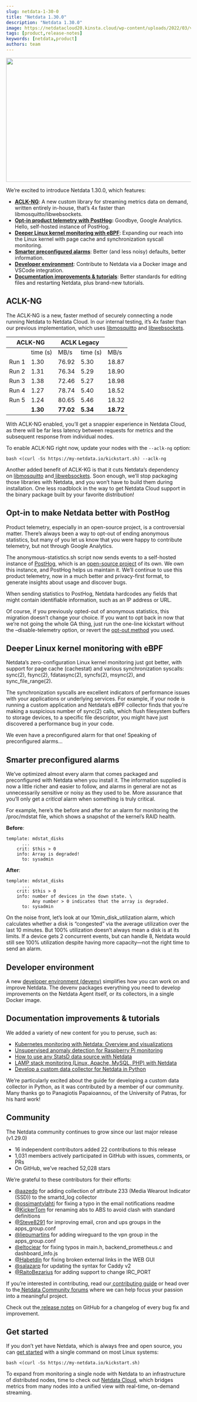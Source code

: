 ```yaml
---
slug: netdata-1-30-0
title: "Netdata 1.30.0"
description: "Netdata 1.30.0"
image: https://netdatacloud20.kinsta.cloud/wp-content/uploads/2022/03/v1.30.0.png
tags: [product,release-notes]
keywords: [netdata,product]
authors: team
---
```


<!--truncate-->

<img class="alignnone size-medium wp-image-16427" src="https://netdatacloud20.kinsta.cloud/wp-content/uploads/2022/03/v1.30.0-600x338.png" alt="" width="600" height="338" />

We’re excited to introduce Netdata 1.30.0, which features:
<ul>
 	<li><a href="https://staging-www.netdata.cloud/blog/release-1-30-0/#h_13754275791617303933429" target="_blank" rel="noopener"><strong>ACLK-NG</strong></a>: A new custom library for streaming metrics data on demand, written entirely in-house, that’s 4x faster than libmosquitto/libwebsockets.</li>
 	<li><a href="https://staging-www.netdata.cloud/blog/release-1-30-0/#h_51169176821617303905806"><strong>Opt-in product telemetry with PostHog</strong></a><strong>:</strong> Goodbye, Google Analytics. Hello, self-hosted instance of PostHog.</li>
 	<li><strong><a href="https://staging-www.netdata.cloud/blog/release-1-30-0/#h_612104678161617303939018">Deeper Linux kernel monitoring with eBPF</a></strong>: Expanding our reach into the Linux kernel with page cache and synchronization syscall monitoring.</li>
 	<li><strong><a href="https://staging-www.netdata.cloud/blog/release-1-30-0/#h_327502801221617303950492">Smarter preconfigured alarms</a></strong>: Better (and less noisy) defaults, better information.</li>
 	<li><strong><a href="https://staging-www.netdata.cloud/blog/release-1-30-0/#h_282794194271617303959644">Developer environment</a></strong>: Contribute to Netdata via a Docker image and VSCode integration.</li>
 	<li><strong><a href="https://staging-www.netdata.cloud/blog/release-1-30-0/#h_740997254311617303965795">Documentation improvements &amp; tutorials</a></strong>: Better standards for editing files and restarting Netdata, plus brand-new tutorials.</li>
</ul>
<h2 id="h_13754275791617303933429">ACLK-NG</h2>
The ACLK-NG is a new, faster method of securely connecting a node running Netdata to Netdata Cloud. In our internal testing, it’s 4x faster than our previous implementation, which uses <a href="https://github.com/netdata/mosquitto" target="_blank" rel="noopener">libmosquitto</a> and <a href="https://github.com/warmcat/libwebsockets" target="_blank" rel="noopener">libwebsockets</a>.
<table id="tablepress-10" class="tablepress tablepress-id-10 tablepress-responsive" >
<thead>
<tr class="row-1 odd">
<th class="column-2" colspan="2">ACLK-NG</th>
<th class="column-4" colspan="2">ACLK Legacy</th>
</tr>
</thead>
<tbody class="row-hover">
<tr class="row-2 even">
<td class="column-1"></td>
<td class="column-2">time (s)</td>
<td class="column-3">MB/s</td>
<td class="column-4">time (s)</td>
<td class="column-5">MB/s</td>
</tr>
<tr class="row-3 odd">
<td class="column-1">Run 1</td>
<td class="column-2">1.30</td>
<td class="column-3">76.92</td>
<td class="column-4">5.30</td>
<td class="column-5">18.87</td>
</tr>
<tr class="row-4 even">
<td class="column-1">Run 2</td>
<td class="column-2">1.31</td>
<td class="column-3">76.34</td>
<td class="column-4">5.29</td>
<td class="column-5">18.90</td>
</tr>
<tr class="row-5 odd">
<td class="column-1">Run 3</td>
<td class="column-2">1.38</td>
<td class="column-3">72.46</td>
<td class="column-4">5.27</td>
<td class="column-5">18.98</td>
</tr>
<tr class="row-6 even">
<td class="column-1">Run 4</td>
<td class="column-2">1.27</td>
<td class="column-3">78.74</td>
<td class="column-4">5.40</td>
<td class="column-5">18.52</td>
</tr>
<tr class="row-7 odd">
<td class="column-1">Run 5</td>
<td class="column-2">1.24</td>
<td class="column-3">80.65</td>
<td class="column-4">5.46</td>
<td class="column-5">18.32</td>
</tr>
<tr class="row-8 even">
<td class="column-1"></td>
<td class="column-2"><strong>1.30</strong></td>
<td class="column-3"><strong>77.02</strong></td>
<td class="column-4"><strong>5.34</strong></td>
<td class="column-5"><strong>18.72</strong></td>
</tr>
</tbody>
</table>
With ACLK-NG enabled, you’ll get a snappier experience in Netdata Cloud, as there will be far less latency between requests for metrics and the subsequent response from individual nodes.

To enable ACLK-NG right now, update your nodes with the <code>--aclk-ng</code> option:
<pre class=" language-shell"><code class=" language-shell"><span class="token function">bash</span> <span class="token operator">&lt;</span><span class="token punctuation">(</span>curl -Ss https://my-netdata.io/kickstart.sh<span class="token punctuation">)</span> --aclk-ng</code></pre>
Another added benefit of ACLK-KG is that it cuts Netdata’s dependency on <a href="https://github.com/netdata/mosquitto" target="_blank" rel="noopener">libmosquitto</a> and<a href="https://github.com/warmcat/libwebsockets" target="_blank" rel="noopener"> libwebsockets</a>. Soon enough, we’ll stop packaging those libraries with Netdata, and you won’t have to build them during installation. One less roadblock in the way to get Netdata Cloud support in the binary package built by your favorite distribution!
<h2 id="h_51169176821617303905806">Opt-in to make Netdata better with PostHog</h2>
Product telemetry, especially in an open-source project, is a controversial matter. There’s always been a way to opt-out of ending anonymous statistics, but many of you let us know that you were happy to contribute telemetry, but not through Google Analytics.

The anonymous-statistics.sh script now sends events to a self-hosted instance of <a href="https://posthog.com/" target="_blank" rel="noopener">PostHog</a>, which is an <a href="https://github.com/posthog/posthog" target="_blank" rel="noopener">open-source project</a> of its own. We own this instance, and PostHog helps us maintain it. We’ll continue to use this product telemetry, now in a much better and privacy-first format, to generate insights about usage and discover bugs.

When sending statistics to PostHog, Netdata hardcodes any fields that might contain identifiable information, such as an IP address or URL.

Of course, if you previously opted-out of anonymous statistics, this migration doesn’t change your choice. If you want to opt back in now that we’re not going the whole GA thing, just run the one-line kickstart without the –disable-telemetry option, or revert the <a href="https://learn.netdata.cloud/docs/agent/anonymous-statistics#opt-out">opt-out method</a> you used.
<h2 id="h_612104678161617303939018">Deeper Linux kernel monitoring with eBPF</h2>
Netdata’s zero-configuration Linux kernel monitoring just got better, with support for page cache (cachestat) and various synchronization syscalls: sync(2), fsync(2), fdatasync(2), syncfs(2), msync(2), and sync_file_range(2).

The synchronization syscalls are excellent indicators of performance issues with your applications or underlying services. For example, if your node is running a custom application and Netdata’s eBPF collector finds that you’re making a suspicious number of sync(2) calls, which flush filesystem buffers to storage devices, to a specific file descriptor, you might have just discovered a performance bug in your code.

We even have a preconfigured alarm for that one! Speaking of preconfigured alarms…
<h2 id="h_327502801221617303950492">Smarter preconfigured alarms</h2>
We’ve optimized almost every alarm that comes packaged and preconfigured with Netdata when you install it. The information supplied is now a little richer and easier to follow, and alarms in general are not as unnecessarily sensitive or noisy as they used to be. More assurance that you’ll only get a <i>critical </i>alarm when something is truly critical.

For example, here’s the before and after for an alarm for monitoring the /proc/mdstat file, which shows a snapshot of the kernel’s RAID health.

<strong>Before</strong>:
<pre class=" language-yaml"><code class=" language-yaml">template: mdstat_disks
      ...
    crit: $this &gt; 0
    info: Array is degraded!
      to: sysadmin</code></pre>
<strong>After</strong>:
<pre class=" language-yaml"><code class=" language-yaml">template: mdstat_disks
      ...
    crit: $this &gt; 0
    info: number of devices in the down state. \
          Any number &gt; 0 indicates that the array is degraded.
      to: sysadmin</code></pre>
On the noise front, let’s look at our 10min_disk_utilization alarm, which calculates whether a disk is “congested” via the average utilization over the last 10 minutes. But 100% utilization doesn’t always mean a disk is at its limits. If a device gets 2 concurrent events, but can handle 8, Netdata would still see 100% utilization despite having more capacity—not the right time to send an alarm.
<h2 id="h_282794194271617303959644">Developer environment</h2>
A new <a href="https://github.com/netdata/community/tree/main/devenv">developer environment (devenv)</a> simplifies how you can work on and improve Netdata. The devenv packages everything you need to develop improvements on the Netdata Agent itself, or its collectors, in a single Docker image.
<h2 id="h_740997254311617303965795">Documentation improvements &amp; tutorials</h2>
We added a variety of new content for you to peruse, such as:
<ul>
 	<li><a href="https://learn.netdata.cloud/guides/monitor/kubernetes-k8s-netdata">Kubernetes monitoring with Netdata: Overview and visualizations</a></li>
 	<li><a href="https://learn.netdata.cloud/guides/monitor/raspberry-pi-anomaly-detection">Unsupervised anomaly detection for Raspberry Pi monitoring</a></li>
 	<li><a href="https://learn.netdata.cloud/guides/monitor/statsd">How to use any StatsD data source with Netdata</a></li>
 	<li><a href="https://learn.netdata.cloud/guides/monitor/lamp-stack">LAMP stack monitoring (Linux, Apache, MySQL, PHP) with Netdata</a></li>
 	<li><a href="https://learn.netdata.cloud/guides/python-collector">Develop a custom data collector for Netdata in Python</a></li>
</ul>
We’re particularly excited about the guide for developing a custom data collector in Python, as it was contributed by a member of our community. Many thanks go to Panagiotis Papaioannou, of the University of Patras, for his hard work!
<h2>Community</h2>
The Netdata community continues to grow since our last major release (v1.29.0)
<ul>
 	<li>16 independent contributors added 22 contributions to this release</li>
 	<li>1,031 members actively participated in GitHub with issues, comments, or PRs</li>
 	<li>On GitHub, we’ve reached 52,028 stars</li>
</ul>
We’re grateful to these contributors for their efforts:
<ul>
 	<li><a href="https://github.com/aazedo">@aazedo</a> for adding collection of attribute 233 (Media Wearout Indicator (SSD)) to the smartd_log collector</li>
 	<li><a href="https://github.com/ossimantylahti">@ossimantylahti</a> for fixing a typo in the email notifications readme</li>
 	<li><a href="https://github.com/KickerTom">@KickerTom</a> for renaming abs to ABS to avoid clash with standard definitions</li>
 	<li><a href="https://github.com/Steve8291">@Steve8291</a> for improving email, cron and ups groups in the apps_group.conf</li>
 	<li><a href="https://github.com/liepumartins">@liepumartins</a> for adding wireguard to the vpn group in the apps_group.conf</li>
 	<li><a href="https://github.com/eltociear">@eltociear</a> for fixing typos in main.h, backend_prometheus.c and dashboard_info.js</li>
 	<li><a href="https://github.com/Habetdin">@Habetdin</a> for fixing broken external links in the WEB GUI</li>
 	<li><a href="https://github.com/salazarp">@salazarp</a> for updating the syntax for Caddy v2</li>
 	<li><a href="https://github.com/RaitoBezarius">@RaitoBezarius</a> for adding support to change IRC_PORT</li>
</ul>
If you’re interested in contributing, read our<a href="https://learn.netdata.cloud/contribute/handbook"> contributing guide</a> or head over to the<a href="https://community.netdata.cloud/"> Netdata Community forums</a> where we can help focus your passion into a meaningful project.

Check out the<a href="https://github.com/netdata/netdata/releases"> release notes</a> on GitHub for a changelog of every bug fix and improvement.
<h2>Get started</h2>
If you don’t yet have Netdata, which is always free and open source, you can <a href="https://learn.netdata.cloud/docs/get">get started</a> with a single command on most Linux systems:
<pre class=" language-shell"><code class=" language-shell"><span class="token function">bash</span> <span class="token operator">&lt;</span><span class="token punctuation">(</span>curl -Ss https://my-netdata.io/kickstart.sh<span class="token punctuation">)</span></code></pre>
To expand from monitoring a single node with Netdata to an infrastructure of distributed nodes, time to check out <a href="https://app.netdata.cloud/sign-up?cloudRoute=/spaces">Netdata Cloud</a>, which bridges metrics from many nodes into a unified view with real-time, on-demand streaming.